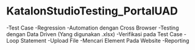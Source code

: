 # KatalonStudioTesting_PortalUAD
-Test Case
-Regression
-Automation dengan Cross Browser
-Testing dengan Data Driven (Yang digunakan .xlsx)
-Verifikasi pada Test Case
-Loop Statement
-Upload File
-Mencari Element Pada Website
-Reporting
